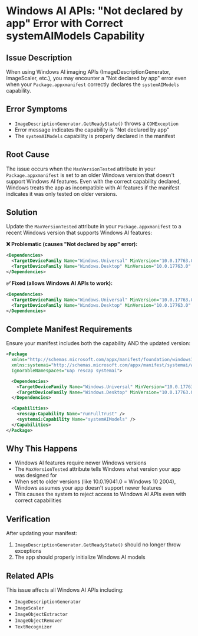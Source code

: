 # Windows AI APIs: "Not declared by app" Error with Correct systemAIModels Capability

## Issue Description
When using Windows AI imaging APIs (ImageDescriptionGenerator, ImageScaler, etc.), you may encounter a "Not declared by app" error even when your `Package.appxmanifest` correctly declares the `systemAIModels` capability.

## Error Symptoms
- `ImageDescriptionGenerator.GetReadyState()` throws a `COMException`
- Error message indicates the capability is "Not declared by app"
- The `systemAIModels` capability is properly declared in the manifest

## Root Cause
The issue occurs when the `MaxVersionTested` attribute in your `Package.appxmanifest` is set to an older Windows version that doesn't support Windows AI features. Even with the correct capability declared, Windows treats the app as incompatible with AI features if the manifest indicates it was only tested on older versions.

## Solution
Update the `MaxVersionTested` attribute in your `Package.appxmanifest` to a recent Windows version that supports Windows AI features:

**❌ Problematic (causes "Not declared by app" error):**
```xml
<Dependencies>
  <TargetDeviceFamily Name="Windows.Universal" MinVersion="10.0.17763.0" MaxVersionTested="10.0.19041.0" />
  <TargetDeviceFamily Name="Windows.Desktop" MinVersion="10.0.17763.0" MaxVersionTested="10.0.19041.0" />
</Dependencies>
```

**✅ Fixed (allows Windows AI APIs to work):**
```xml
<Dependencies>
  <TargetDeviceFamily Name="Windows.Universal" MinVersion="10.0.17763.0" MaxVersionTested="10.0.26226.0" />
  <TargetDeviceFamily Name="Windows.Desktop" MinVersion="10.0.17763.0" MaxVersionTested="10.0.26226.0" />
</Dependencies>
```

## Complete Manifest Requirements
Ensure your manifest includes both the capability AND the updated version:

```xml
<Package
  xmlns="http://schemas.microsoft.com/appx/manifest/foundation/windows10"
  xmlns:systemai="http://schemas.microsoft.com/appx/manifest/systemai/windows10"
  IgnorableNamespaces="uap rescap systemai">

  <Dependencies>
    <TargetDeviceFamily Name="Windows.Universal" MinVersion="10.0.17763.0" MaxVersionTested="10.0.26226.0" />
    <TargetDeviceFamily Name="Windows.Desktop" MinVersion="10.0.17763.0" MaxVersionTested="10.0.26226.0" />
  </Dependencies>

  <Capabilities>
    <rescap:Capability Name="runFullTrust" />
    <systemai:Capability Name="systemAIModels" />
  </Capabilities>
</Package>
```

## Why This Happens
- Windows AI features require newer Windows versions
- The `MaxVersionTested` attribute tells Windows what version your app was designed for
- When set to older versions (like 10.0.19041.0 = Windows 10 2004), Windows assumes your app doesn't support newer features
- This causes the system to reject access to Windows AI APIs even with correct capabilities

## Verification
After updating your manifest:
1. `ImageDescriptionGenerator.GetReadyState()` should no longer throw exceptions
2. The app should properly initialize Windows AI models

## Related APIs
This issue affects all Windows AI APIs including:
- `ImageDescriptionGenerator`
- `ImageScaler`
- `ImageObjectExtractor`
- `ImageObjectRemover`
- `TextRecognizer`